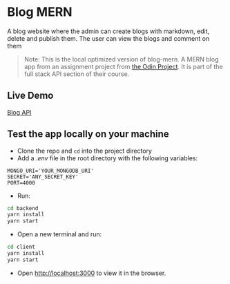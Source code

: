 # Blog MERN

A blog website where the admin can create blogs with markdown, edit, delete and publish them. The user can view the blogs and comment on them

> Note: This is the local optimized version of blog-mern. A MERN blog app from an assignment project from [the Odin Project](https://www.theodinproject.com/lessons/nodejs-blog-api). It is part of the full stack API section of their course.

## Live Demo

[Blog API](https://blog-mern-client.onrender.com/)

## Test the app locally on your machine

- Clone the repo and `cd` into the project directory
- Add a _.env_ file in the root directory with the following variables:

```dotenv
MONGO_URI='YOUR_MONGODB_URI'
SECRET='ANY_SECRET_KEY'
PORT=4000
```

- Run:

```bash
cd backend
yarn install
yarn start
```

- Open a new terminal and run:

```bash
cd client
yarn install
yarn start
```

- Open [http://localhost:3000](http://localhost:3000) to view it in the browser.
